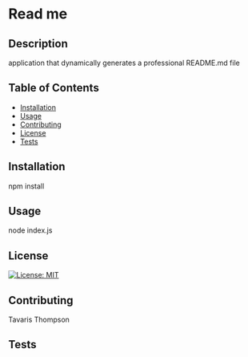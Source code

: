 # Read me

  ## Description 
  application that dynamically generates a professional README.md file
  
  ## Table of Contents
  
  
  * [Installation](#installation)
  * [Usage](#usage)
  * [Contributing](#contributing)
  * [License](#license)
  * [Tests](#tests)
  
  
  ## Installation
  npm install
  
  ## Usage 
  node index.js

  ## License
  [![License: MIT](https://img.shields.io/badge/License-MIT-yellow.svg)](https://opensource.org/licenses/MIT)
  
  ## Contributing
  Tavaris Thompson

  ## Tests
